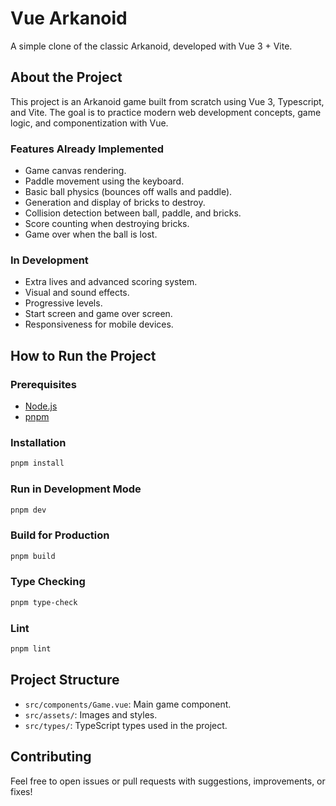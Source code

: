 # Vue Arkanoid

A simple clone of the classic Arkanoid, developed with Vue 3 + Vite.

## About the Project

This project is an Arkanoid game built from scratch using Vue 3, Typescript, and Vite. The goal is to practice modern web development concepts, game logic, and componentization with Vue.

### Features Already Implemented

- Game canvas rendering.
- Paddle movement using the keyboard.
- Basic ball physics (bounces off walls and paddle).
- Generation and display of bricks to destroy.
- Collision detection between ball, paddle, and bricks.
- Score counting when destroying bricks.
- Game over when the ball is lost.

### In Development

- Extra lives and advanced scoring system.
- Visual and sound effects.
- Progressive levels.
- Start screen and game over screen.
- Responsiveness for mobile devices.

## How to Run the Project

### Prerequisites

- [Node.js](https://nodejs.org/)
- [pnpm](https://pnpm.io/)

### Installation

```sh
pnpm install
```

### Run in Development Mode

```sh
pnpm dev
```

### Build for Production

```sh
pnpm build
```

### Type Checking

```sh
pnpm type-check
```

### Lint

```sh
pnpm lint
```

## Project Structure

- `src/components/Game.vue`: Main game component.
- `src/assets/`: Images and styles.
- `src/types/`: TypeScript types used in the project.

## Contributing

Feel free to open issues or pull requests with suggestions, improvements, or fixes!
